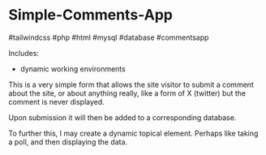 # Simple-Comments-App

#tailwindcss #php #html #mysql #database #commentsapp

Includes:
  * dynamic working environments

This is a very simple form that allows the site visitor to submit a comment about the site, or about anything really, like a form 
of X (twitter) but the comment is never displayed.

Upon submission it will then be added to a corresponding database.

To further this, I may create a dynamic topical element. Perhaps like taking a poll, and then displaying the data.
